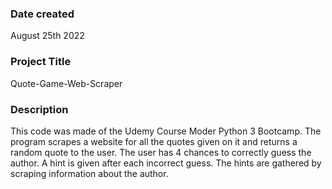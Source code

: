 
### Date created
August 25th 2022

### Project Title
Quote-Game-Web-Scraper

### Description
This code was made of the Udemy Course Moder Python 3 Bootcamp. The program scrapes a website for all the quotes given on it and returns a random quote to the user. The user has 4 chances to correctly guess the author. A hint is given after each incorrect guess. The hints are gathered by scraping information about the author.


